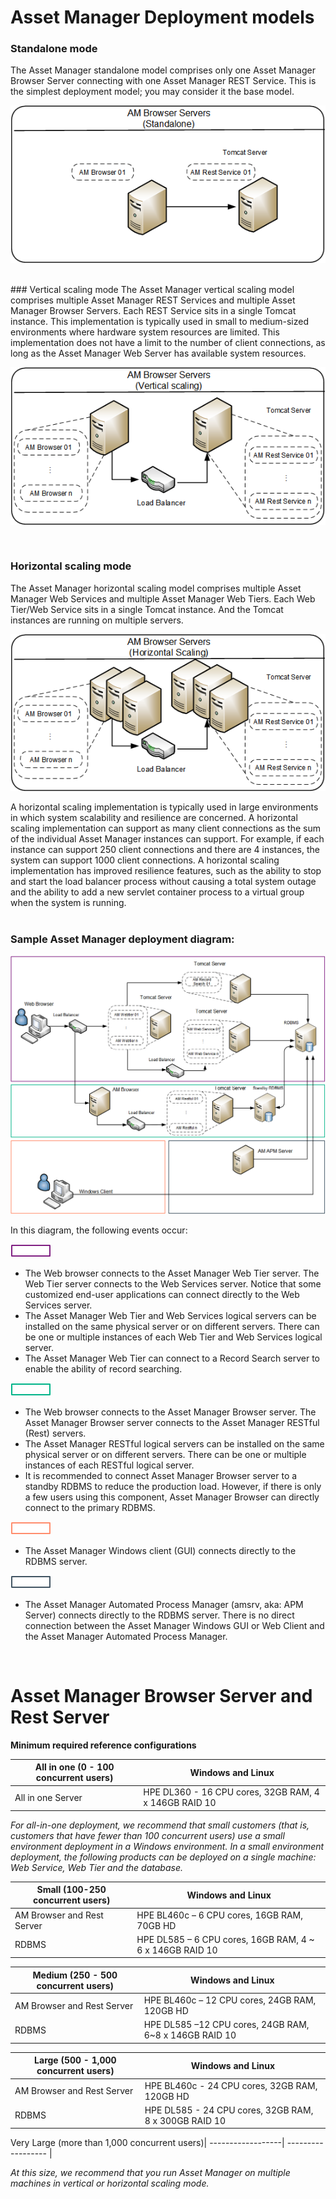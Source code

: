 # Asset Manager Deployment models


### Standalone mode

The Asset Manager standalone model comprises only one Asset Manager Browser Server connecting with one Asset Manager REST Service. This is the simplest deployment model; you may consider it the base model.

![Standalone](../img/sizing/AMB_1.1_Standalone.png)

<br/>
### Vertical scaling mode
The Asset Manager vertical scaling model comprises multiple Asset Manager REST Services and multiple Asset Manager Browser Servers. Each REST Service sits in a single Tomcat instance. This implementation is typically used in small to medium-sized environments where hardware system resources are limited. This implementation does not have a limit to the number of client connections, as long as the Asset Manager Web Server has available system resources.

![Vertical](../img/sizing/AMB_1.1_Vertical.png)

<br/>


### Horizontal scaling mode
The Asset Manager horizontal scaling model comprises multiple Asset Manager Web Services and multiple Asset Manager Web Tiers. Each Web Tier/Web Service sits in a single Tomcat instance. And the Tomcat instances are running on multiple servers.  

![Horizontal](../img/sizing/AMB_1.1_Horizontal.png)

A horizontal scaling implementation is typically used in large environments in which system scalability and resilience are concerned. A horizontal scaling implementation can support as many client connections as the sum of the individual Asset Manager instances can support. For example, if each instance can support 250 client connections and there are 4 instances, the system can support 1000 client connections. A horizontal scaling implementation has improved resilience features, such as the ability to stop and start the load balancer process without causing a total system outage and the ability to add a new servlet container process to a virtual group when the system is running.
<br/>
<br/>
### Sample Asset Manager deployment diagram:


![All_in_one](../img/sizing/AM_9.6.0_AIO_cl4.png)

In this diagram, the following events occur:

![purple](../img/sizing/purple_rect.png)

* The Web browser connects to the Asset Manager Web Tier server. The Web Tier server connects to the Web Services server. Notice that some customized end-user applications can connect directly to the Web Services server.
* The Asset Manager Web Tier and Web Services logical servers can be installed on the same physical server or on different servers. There can be one or multiple instances of each Web Tier and Web Services logical server.
* The Asset Manager Web Tier can connect to a Record Search server to enable the ability of record searching.


![green](../img/sizing/green_rect.png)

* The Web browser connects to the Asset Manager Browser server. The Asset Manager Browser server connects to the Asset Manager RESTful (Rest) servers.
* The Asset Manager RESTful logical servers can be installed on the same physical server or on different servers. There can be one or multiple instances of each RESTful logical server.
* It is recommended to connect Asset Manager Browser server to a standby RDBMS to reduce the production load. However, if there is only a few users using this component, Asset Manager Browser can directly connect to the primary RDBMS.


![orange](../img/sizing/orange_rect.png)

* The Asset Manager Windows client (GUI) connects directly to the RDBMS server.

![dark_green](../img/sizing/dark_green_rect.png)

* The Asset Manager Automated Process Manager (amsrv, aka: APM Server) connects directly to the RDBMS server. There is no direct connection between the Asset Manager Windows GUI or Web Client and the Asset Manager Automated Process Manager.

<br/>

# Asset Manager Browser Server and Rest Server
**Minimum required reference configurations**




All in one (0 - 100 concurrent users) | Windows and Linux
------------------| ------------------
All in one Server | HPE DL360 - 16 CPU cores, 32GB RAM, 4 x 146GB RAID 10

*For all-in-one deployment, we recommend that small customers (that is, customers that have fewer than 100 concurrent users) use a small environment deployment in a Windows environment. In a small environment deployment, the following products can be deployed on a single machine: Web Service, Web Tier and the database.*

Small (100-250 concurrent users) | Windows and Linux
------------------| ------------------
AM Browser and Rest Server | HPE BL460c – 6 CPU cores, 16GB RAM, 70GB HD
RDBMS | HPE DL585 – 6 CPU cores, 16GB RAM, 4 ~ 6 x 146GB RAID 10

 Medium (250 - 500 concurrent users) | Windows and Linux
------------------| ------------------
AM Browser and Rest Server  | HPE BL460c – 12 CPU cores, 24GB RAM, 120GB HD
RDBMS | HPE DL585 –12 CPU cores, 24GB RAM, 6~8 x 146GB RAID 10


Large (500 - 1,000 concurrent users) | Windows and Linux
------------------| ------------------
AM Browser and Rest Server | HPE BL460c - 24 CPU cores, 32GB RAM, 120GB HD
RDBMS | HPE DL585 - 24 CPU cores, 32GB RAM, 8 x 300GB RAID 10

Very Large (more than 1,000 concurrent users)|
------------------| ------------------
|

*At this size, we recommend that you run Asset Manager on multiple machines in vertical or horizontal scaling mode.*
